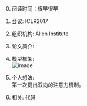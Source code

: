0. 阅读时间：很早很早  

1. 会议: ICLR2017  

2. 组织机构: Allen Institute  

3. 论文简介:   

4. 模型框架:  
![image]()

5. 个人想法:  
第一次提出双向的注意力机制。

6. 相关:
[代码](https://github.com/allenai/bi-att-flow)
